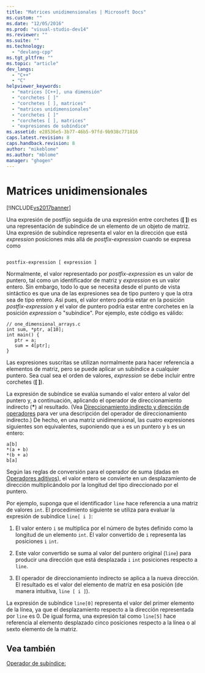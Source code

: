 ```yaml
---
title: "Matrices unidimensionales | Microsoft Docs"
ms.custom: ""
ms.date: "12/05/2016"
ms.prod: "visual-studio-dev14"
ms.reviewer: ""
ms.suite: ""
ms.technology: 
  - "devlang-cpp"
ms.tgt_pltfrm: ""
ms.topic: "article"
dev_langs: 
  - "C++"
  - "C"
helpviewer_keywords: 
  - "matrices [C++], una dimensión"
  - "corchetes [ ]"
  - "corchetes [ ], matrices"
  - "matrices unidimensionales"
  - "corchetes [ ]"
  - "corchetes [ ], matrices"
  - "expresiones de subíndice"
ms.assetid: e28536e5-3b77-46b5-97fd-9b938c771816
caps.latest.revision: 8
caps.handback.revision: 8
author: "mikeblome"
ms.author: "mblome"
manager: "ghogen"
---
```

# Matrices unidimensionales
[!INCLUDE[vs2017banner](../assembler/inline/includes/vs2017banner.md)]

Una expresión de postfijo seguida de una expresión entre corchetes \(**\[ \]**\) es una representación de subíndice de un elemento de un objeto de matriz.  Una expresión de subíndice representa el valor en la dirección que está *expression* posiciones más allá de *postfix\-expression* cuando se expresa como  
  
```  
  
postfix-expression [ expression ]  
```  
  
 Normalmente, el valor representado por *postfix\-expression* es un valor de puntero, tal como un identificador de matriz y *expression* es un valor entero.  Sin embargo, todo lo que se necesita desde el punto de vista sintáctico es que una de las expresiones sea de tipo puntero y que la otra sea de tipo entero.  Así pues, el valor entero podría estar en la posición *postfix\-expression* y el valor de puntero podría estar entre corchetes en la posición *expression* o "subíndice".  Por ejemplo, este código es válido:  
  
```  
// one_dimensional_arrays.c  
int sum, *ptr, a[10];  
int main() {  
   ptr = a;  
   sum = 4[ptr];  
}  
```  
  
 Las expresiones suscritas se utilizan normalmente para hacer referencia a elementos de matriz, pero se puede aplicar un subíndice a cualquier puntero.  Sea cual sea el orden de valores, *expression* se debe incluir entre corchetes \(**\[ \]**\).  
  
 La expresión de subíndice se evalúa sumando el valor entero al valor del puntero y, a continuación, aplicando el operador de direccionamiento indirecto \(**\***\) al resultado. \(Vea [Direccionamiento indirecto y dirección de operadores](../c-language/indirection-and-address-of-operators.md) para ver una descripción del operador de direccionamiento indirecto.\) De hecho, en una matriz unidimensional, las cuatro expresiones siguientes son equivalentes, suponiendo que `a` es un puntero y `b` es un entero:  
  
```  
a[b]  
*(a + b)  
*(b + a)  
b[a]  
```  
  
 Según las reglas de conversión para el operador de suma \(dadas en [Operadores aditivos](../c-language/c-additive-operators.md)\), el valor entero se convierte en un desplazamiento de dirección multiplicándolo por la longitud del tipo direccionado por el puntero.  
  
 Por ejemplo, suponga que el identificador `line` hace referencia a una matriz de valores `int`.  El procedimiento siguiente se utiliza para evaluar la expresión de subíndice `line[ i ]`:  
  
1.  El valor entero `i` se multiplica por el número de bytes definido como la longitud de un elemento `int`.  El valor convertido de `i` representa las posiciones `i` `int`.  
  
2.  Este valor convertido se suma al valor del puntero original \(`line`\) para producir una dirección que está desplazada `i` `int` posiciones respecto a `line`.  
  
3.  El operador de direccionamiento indirecto se aplica a la nueva dirección.  El resultado es el valor del elemento de matriz en esa posición \(de manera intuitiva, `line [ i ]`\).  
  
 La expresión de subíndice `line[0]` representa el valor del primer elemento de la línea, ya que el desplazamiento respecto a la dirección representada por `line` es 0.  De igual forma, una expresión tal como `line[5]` hace referencia al elemento desplazado cinco posiciones respecto a la línea o al sexto elemento de la matriz.  
  
## Vea también  
 [Operador de subíndice:](../cpp/subscript-operator.md)